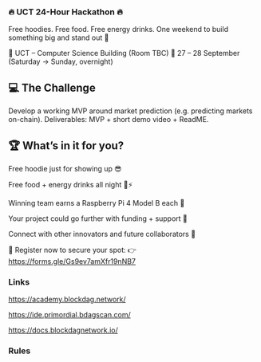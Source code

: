 ### 🔥 UCT 24-Hour Hackathon 🔥

Free hoodies. Free food. Free energy drinks.
One weekend to build something big and stand out 🚀

📍 UCT – Computer Science Building (Room TBC)
📅 27 – 28 September (Saturday → Sunday, overnight)

## 💻 The Challenge
Develop a working MVP around market prediction (e.g. predicting markets on-chain).
Deliverables: MVP + short demo video + ReadME.

## 🏆 What’s in it for you?

Free hoodie just for showing up 😎

Free food + energy drinks all night 🍕⚡

Winning team earns a Raspberry Pi 4 Model B each 🏅

Your project could go further with funding + support 🚀

Connect with other innovators and future collaborators 🤝

📲 Register now to secure your spot:
👉 https://forms.gle/Gs9ev7amXfr19nNB7 

### Links

https://academy.blockdag.network/

https://ide.primordial.bdagscan.com/

https://docs.blockdagnetwork.io/

### Rules